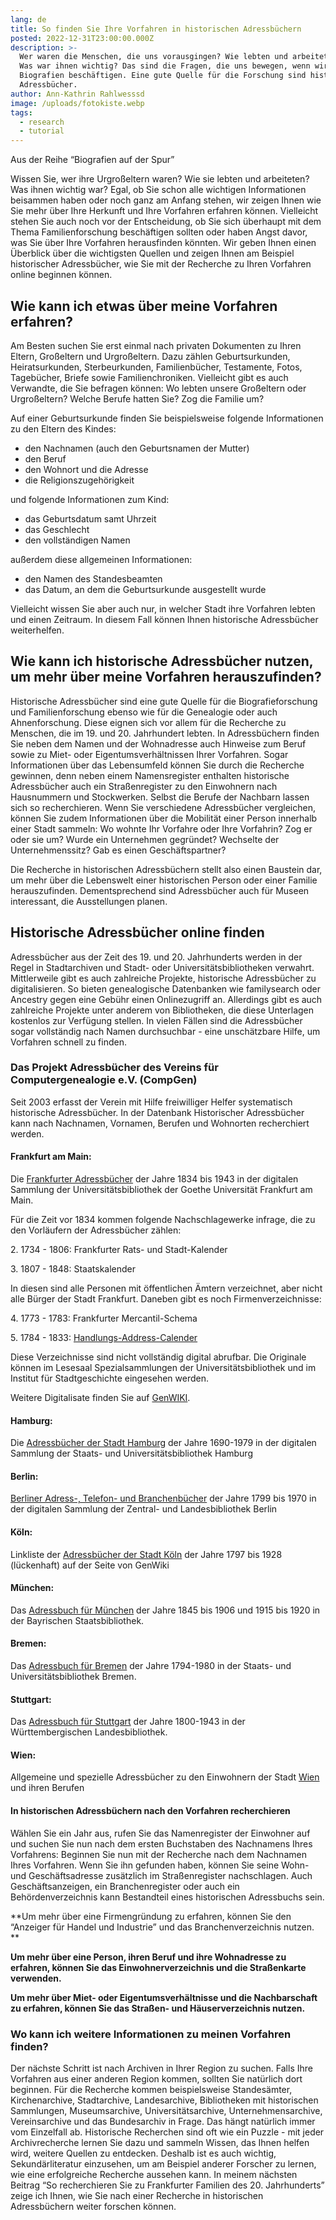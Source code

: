 ```yaml
---
lang: de
title: So finden Sie Ihre Vorfahren in historischen Adressbüchern
posted: 2022-12-31T23:00:00.000Z
description: >-
  Wer waren die Menschen, die uns vorausgingen? Wie lebten und arbeiteten sie?
  Was war ihnen wichtig? Das sind die Fragen, die uns bewegen, wenn wir uns mit
  Biografien beschäftigen. Eine gute Quelle für die Forschung sind historische
  Adressbücher. 
author: Ann-Kathrin Rahlwesssd
image: /uploads/fotokiste.webp
tags:
  - research
  - tutorial
---
```


Aus der Reihe “Biografien auf der Spur”

Wissen Sie, wer ihre Urgroßeltern waren? Wie sie lebten und arbeiteten? Was ihnen wichtig war? Egal, ob Sie schon alle wichtigen Informationen beisammen haben oder noch ganz am Anfang stehen, wir zeigen Ihnen wie Sie mehr über Ihre Herkunft und Ihre Vorfahren erfahren können. Vielleicht stehen Sie auch noch vor der Entscheidung, ob Sie sich überhaupt mit dem Thema Familienforschung beschäftigen sollten oder haben Angst davor, was Sie über Ihre Vorfahren herausfinden könnten. Wir geben Ihnen einen Überblick über die wichtigsten Quellen und zeigen Ihnen am Beispiel historischer Adressbücher, wie Sie mit der Recherche zu Ihren Vorfahren online beginnen können.

## Wie kann ich etwas über meine Vorfahren erfahren?

Am Besten suchen Sie erst einmal nach privaten Dokumenten zu Ihren Eltern, Großeltern und Urgroßeltern. Dazu zählen Geburtsurkunden, Heiratsurkunden, Sterbeurkunden, Familienbücher, Testamente, Fotos, Tagebücher, Briefe sowie Familienchroniken. Vielleicht gibt es auch Verwandte, die Sie befragen können: Wo lebten unsere Großeltern oder Urgroßeltern? Welche Berufe hatten Sie? Zog die Familie um?

Auf einer Geburtsurkunde finden Sie beispielsweise folgende Informationen zu den Eltern des Kindes:

* den Nachnamen (auch den Geburtsnamen der Mutter)
* den Beruf
* den Wohnort und die Adresse
* die Religionszugehörigkeit

und folgende Informationen zum Kind:

* das Geburtsdatum samt Uhrzeit
* das Geschlecht
* den vollständigen Namen

außerdem diese allgemeinen Informationen:

* den Namen des Standesbeamten
* das Datum, an dem die Geburtsurkunde ausgestellt wurde

Vielleicht wissen Sie aber auch nur, in welcher Stadt ihre Vorfahren lebten und einen Zeitraum. In diesem Fall können Ihnen historische Adressbücher weiterhelfen.

## Wie kann ich historische Adressbücher nutzen, um mehr über meine Vorfahren herauszufinden?

Historische Adressbücher sind eine gute Quelle für die Biografieforschung und Familienforschung ebenso wie für die Genealogie oder auch Ahnenforschung. Diese eignen sich vor allem für die Recherche zu Menschen, die im 19. und 20. Jahrhundert lebten. In Adressbüchern finden Sie neben dem Namen und der Wohnadresse auch Hinweise zum Beruf sowie zu Miet- oder Eigentumsverhältnissen Ihrer Vorfahren. Sogar Informationen über das Lebensumfeld können Sie durch die Recherche gewinnen, denn neben einem Namensregister enthalten historische Adressbücher auch ein Straßenregister zu den Einwohnern nach Hausnummern und Stockwerken. Selbst die Berufe der Nachbarn lassen sich so recherchieren. Wenn Sie verschiedene Adressbücher vergleichen, können Sie zudem Informationen über die Mobilität einer Person innerhalb einer Stadt sammeln: Wo wohnte Ihr Vorfahre oder Ihre Vorfahrin? Zog er oder sie um? Wurde ein Unternehmen gegründet? Wechselte der Unternehmenssitz? Gab es einen Geschäftspartner?

Die Recherche in historischen Adressbüchern stellt also einen Baustein dar, um mehr über die Lebenswelt einer historischen Person oder einer Familie herauszufinden. Dementsprechend sind Adressbücher auch für Museen interessant, die Ausstellungen planen.

## Historische Adressbücher online finden

Adressbücher aus der Zeit des 19. und 20. Jahrhunderts werden in der Regel in Stadtarchiven und Stadt- oder Universitätsbibliotheken verwahrt. Mittlerweile gibt es auch zahlreiche Projekte, historische Adressbücher zu digitalisieren. So bieten genealogische Datenbanken wie familysearch oder Ancestry gegen eine Gebühr einen Onlinezugriff an. Allerdings gibt es auch zahlreiche Projekte unter anderem von Bibliotheken, die diese Unterlagen kostenlos zur Verfügung stellen. In vielen Fällen sind die Adressbücher sogar vollständig nach Namen durchsuchbar - eine unschätzbare Hilfe, um Vorfahren schnell zu finden.

### Das Projekt Adressbücher des Vereins für Computergenealogie e.V. (CompGen)

Seit 2003 erfasst der Verein mit Hilfe freiwilliger Helfer systematisch historische Adressbücher. In der Datenbank Historischer Adressbücher kann nach Nachnamen, Vornamen, Berufen und Wohnorten recherchiert werden.

#### Frankfurt am Main:

Die [Frankfurter Adressbücher](https://sammlungen.ub.uni-frankfurt.de/periodika/nav/classification/8688176 "Frankfurter Adressbücher") der Jahre 1834 bis 1943 in der digitalen Sammlung der Universitätsbibliothek der Goethe Universität Frankfurt am Main.

Für die Zeit vor 1834 kommen folgende Nachschlagewerke infrage, die zu den Vorläufern der Adressbücher zählen:

2\. 1734 - 1806: Frankfurter Rats- und Stadt-Kalender

3\. 1807 - 1848: Staatskalender

In diesen sind alle Personen mit öffentlichen Ämtern verzeichnet, aber nicht alle Bürger der Stadt Frankfurt. Daneben gibt es noch Firmenverzeichnisse:

4\. 1773 - 1783: Frankfurter Mercantil-Schema

5\. 1784 - 1833: [Handlungs-Address-Calender](https://sammlungen.ub.uni-frankfurt.de/urn/urn:nbn:de:hebis:30:2-273471)

Diese Verzeichnisse sind nicht vollständig digital abrufbar. Die Originale können im Lesesaal Spezialsammlungen der Universitätsbibliothek und im Institut für Stadtgeschichte eingesehen werden.

Weitere Digitalisate finden Sie auf [GenWIKI](https://wiki.genealogy.net/Kategorie:Adressbuch_f%C3%BCr_Frankfurt_am_Main).

#### Hamburg:

Die [Adressbücher der Stadt Hamburg](https://agora.sub.uni-hamburg.de/subhh-adress/digbib/tree;jsessionid=0DC621AB1BAF9C33826C2E4386CA3747.agora11?sdid=c1%3A1302050) der Jahre 1690-1979 in der digitalen Sammlung der Staats- und Universitätsbibliothek Hamburg

#### Berlin:

[Berliner Adress-, Telefon- und Branchenbücher](https://digital.zlb.de/viewer/berliner-adress-telefon-branchenbuecher/) der Jahre 1799 bis 1970 in der digitalen Sammlung der Zentral- und Landesbibliothek Berlin

#### Köln:

Linkliste der [Adressbücher der Stadt Köln](https://wiki.genealogy.net/Kategorie:Adressbuch_f%C3%BCr_K%C3%B6ln) der Jahre 1797 bis 1928 (lückenhaft) auf der Seite von GenWiki

#### München:

Das [Adressbuch für München](https://opacplus.bsb-muenchen.de/title/BV008012465) der Jahre 1845 bis 1906 und 1915 bis 1920 in der Bayrischen Staatsbibliothek.

#### Bremen:

Das [Adressbuch für Bremen](https://brema.suub.uni-bremen.de/periodical/structure/928434) der Jahre 1794-1980 in der Staats- und Universitätsbibliothek Bremen.

#### Stuttgart:

Das [Adressbuch für Stuttgart](http://digital.wlb-stuttgart.de/purl/bsz410342459) der Jahre 1800-1943 in der Württembergischen Landesbibliothek.

#### Wien:

Allgemeine und spezielle Adressbücher zu den Einwohnern der Stadt [Wien](https://www.digital.wienbibliothek.at/nav/classification/427591) und ihren Berufen

#### In historischen Adressbüchern nach den Vorfahren recherchieren

Wählen Sie ein Jahr aus, rufen Sie das Namenregister der Einwohner auf und suchen Sie nun nach dem ersten Buchstaben des Nachnamens Ihres Vorfahrens: Beginnen Sie nun mit der Recherche nach dem Nachnamen Ihres Vorfahren. Wenn Sie ihn gefunden haben, können Sie seine Wohn- und Geschäftsadresse zusätzlich im Straßenregister nachschlagen. Auch Geschäftsanzeigen, ein Branchenregister oder auch ein Behördenverzeichnis kann Bestandteil eines historischen Adressbuchs sein.

\*\*Um mehr über eine Firmengründung zu erfahren, können Sie den “Anzeiger für Handel und Industrie” und das Branchenverzeichnis nutzen. \*\*

**Um mehr über eine Person, ihren Beruf und ihre Wohnadresse zu erfahren, können Sie das Einwohnerverzeichnis und die Straßenkarte verwenden.**

**Um mehr über Miet- oder Eigentumsverhältnisse und die Nachbarschaft zu erfahren, können Sie das Straßen- und Häuserverzeichnis nutzen.**

### Wo kann ich weitere Informationen zu meinen Vorfahren finden?

Der nächste Schritt ist nach Archiven in Ihrer Region zu suchen. Falls Ihre Vorfahren aus einer anderen Region kommen, sollten Sie natürlich dort beginnen. Für die Recherche kommen beispielsweise Standesämter, Kirchenarchive, Stadtarchive, Landesarchive, Bibliotheken mit historischen Sammlungen, Museumsarchive, Universitätsarchive, Unternehmensarchive, Vereinsarchive und das Bundesarchiv in Frage. Das hängt natürlich immer vom Einzelfall ab. Historische Recherchen sind oft wie ein Puzzle - mit jeder Archivrecherche lernen Sie dazu und sammeln Wissen, das Ihnen helfen wird, weitere Quellen zu entdecken. Deshalb ist es auch wichtig, Sekundärliteratur einzusehen, um am Beispiel anderer Forscher zu lernen, wie eine erfolgreiche Recherche aussehen kann. In meinem nächsten Beitrag “So recherchieren Sie zu Frankfurter Familien des 20. Jahrhunderts” zeige ich Ihnen, wie Sie nach einer Recherche in historischen Adressbüchern weiter forschen können.
